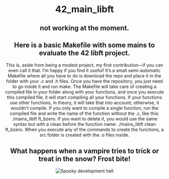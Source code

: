 
<div align="center">
<h1 align="center">42_main_libft</h1>
<h2>not working at the moment.</h2>
<h2> Here is a basic Makefile with some mains to evaluate the 42 libft project.</h2>
<p6 align="center">This is, aside from being a modest project, my first contribution—if you can even call it that. I’m happy if you find it useful! It’s a small semi-automatic Makefile where all you have to do is download the repo and place it in the folder with your .c and .h files. Once you have the repository, you just need to go inside it and run make. The Makefile will take care of creating a compiled file in your folder along with your functions, and once you execute this compiled file, it will start compiling all your functions. If your functions use other functions, in theory, it will take that into account; otherwise, it wouldn't compile. If you only want to compile a single function, run the compiled file and write the name of the function without the .c, like this: ./mains_libft ft_bzero. If you want to delete it, you would use the same syntax but with a clean before the function name: ./mains_libft clean ft_bzero. When you execute any of the commands to create the functions, a src folder is created with the .o files inside.
</p1>
<h2>What happens when a vampire tries to trick or treat in the snow? Frost bite!</h2>
  
![Spooky development hell](https://img.freepik.com/vector-gratis/diseno-papel-tapiz-feliz-halloween_52683-44541.jpg?t=st=1731269465~exp=1731273065~hmac=3e11eba69c67de4cf2a12138a764337f928b58db9c687d8b83102eb6f8d855da&w=1380)
</div>


